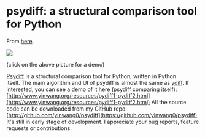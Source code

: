 # psydiff: a structural comparison tool for Python

From [here](https://yinwang0.substack.com/p/psydiff).

![](https://substackcdn.com/image/fetch/w_1456,c_limit,f_auto,q_auto:good,fl_lossy/https%3A%2F%2Fbucketeer-e05bbc84-baa3-437e-9518-adb32be77984.s3.amazonaws.com%2Fpublic%2Fimages%2F00537d31-8c16-424b-9cd2-bf475177a703_300x212.gif)

(click on the above picture for a demo)

[Psydiff](https://github.com/yinwang0/psydiff) <span>is a structural comparison tool for Python, written in Python itself. The main algorithm and UI of psydiff is almost the same as</span> [ydiff](http://yinwang0.wordpress.com/2012/01/03/ydiff/)<span>. If interested, you can see a demo of it here (psydiff comparing itself):</span> [http://www.yinwang.org/resources/pydiff1-pydiff2.html](http://www.yinwang.org/resources/pydiff1-pydiff2.html) <span>All the source code can be downloaded from my GitHub repo:</span> [http://github.com/yinwang0/psydiff](https://github.com/yinwang0/psydiff) <span>It's still in early stage of development. I appreciate your bug reports, feature requests or contributions.</span>
